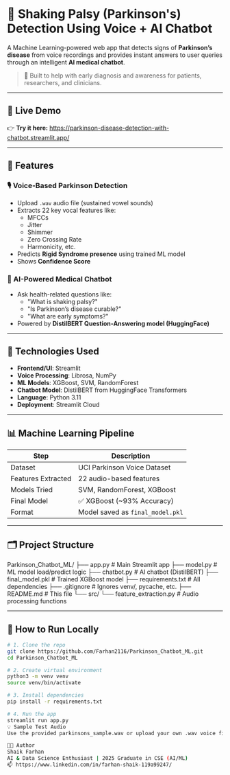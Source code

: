 # 🧠 Shaking Palsy (Parkinson's) Detection Using Voice + AI Chatbot

A Machine Learning-powered web app that detects signs of **Parkinson’s disease** from voice recordings and provides instant answers to user queries through an intelligent **AI medical chatbot**.

> 🎯 Built to help with early diagnosis and awareness for patients, researchers, and clinicians.

---

## 🚀 Live Demo

👉 **Try it here:** https://parkinson-disease-detection-with-chatbot.streamlit.app/


---

## 📌 Features

### 🎙️ Voice-Based Parkinson Detection
- Upload `.wav` audio file (sustained vowel sounds)
- Extracts 22 key vocal features like:
  - MFCCs
  - Jitter
  - Shimmer
  - Zero Crossing Rate
  - Harmonicity, etc.
- Predicts **Rigid Syndrome presence** using trained ML model
- Shows **Confidence Score**

### 🤖 AI-Powered Medical Chatbot
- Ask health-related questions like:
  - "What is shaking palsy?"
  - "Is Parkinson’s disease curable?"
  - "What are early symptoms?"
- Powered by **DistilBERT Question-Answering model (HuggingFace)**

---

## 🎯 Technologies Used

- **Frontend/UI**: Streamlit
- **Voice Processing**: Librosa, NumPy
- **ML Models**: XGBoost, SVM, RandomForest
- **Chatbot Model**: DistilBERT from HuggingFace Transformers
- **Language**: Python 3.11
- **Deployment**: Streamlit Cloud

---

## 📊 Machine Learning Pipeline

| Step                | Description                           |
|---------------------|---------------------------------------|
| Dataset             | UCI Parkinson Voice Dataset           |
| Features Extracted  | 22 audio-based features               |
| Models Tried        | SVM, RandomForest, XGBoost            |
| Final Model         | ✅ XGBoost (~93% Accuracy)             |
| Format              | Model saved as `final_model.pkl`      |

---

## 🗂️ Project Structure

Parkinson_Chatbot_ML/
├── app.py # Main Streamlit app
├── model.py # ML model load/predict logic
├── chatbot.py # AI chatbot (DistilBERT)
├── final_model.pkl # Trained XGBoost model
├── requirements.txt # All dependencies
├── .gitignore # Ignores venv/, pycache, etc.
├── README.md # This file
└── src/
└── feature_extraction.py # Audio processing functions


---

## 🧪 How to Run Locally

```bash
# 1. Clone the repo
git clone https://github.com/Farhan2116/Parkinson_Chatbot_ML.git
cd Parkinson_Chatbot_ML

# 2. Create virtual environment
python3 -m venv venv
source venv/bin/activate

# 3. Install dependencies
pip install -r requirements.txt

# 4. Run the app
streamlit run app.py
💡 Sample Test Audio
Use the provided parkinsons_sample.wav or upload your own .wav voice file for testing.

👨‍💻 Author
Shaik Farhan
AI & Data Science Enthusiast | 2025 Graduate in CSE (AI/ML)
📫 https://www.linkedin.com/in/farhan-shaik-119a99247/


